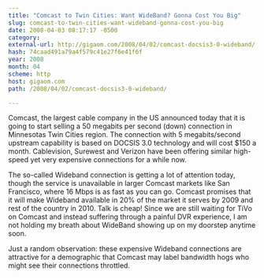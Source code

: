 ```yaml
---
title: "Comcast to Twin Cities: Want WideBand? Gonna Cost You Big"
slug: comcast-to-twin-cities-want-wideband-gonna-cost-you-big
date: 2008-04-03 08:17:17 -0500
category: 
external-url: http://gigaom.com/2008/04/02/comcast-docsis3-0-wideband/
hash: 74caad491a79a4f579c41e27f6e41f6f
year: 2008
month: 04
scheme: http
host: gigaom.com
path: /2008/04/02/comcast-docsis3-0-wideband/

---
```


Comcast, the largest cable company in the US announced today that it is going to start selling a 50 megabits per second (down) connection in Minnesotas Twin Cities region. The connection with 5 megabits/second upstream capability is based on DOCSIS 3.0 technology and will cost $150 a month. Cablevision, Surewest and Verizon have been offering similar high-speed yet very expensive connections for a while now.


The so-called Wideband connection is getting a lot of attention today, though the service is unavailable in larger Comcast markets like San Francisco, where 16 Mbps is as fast as you can go. Comcast promises that it will make Wideband available in 20% of the market it serves by 2009 and rest of the country in 2010. Talk is cheap! Since we are still waiting for TiVo on Comcast and instead suffering through a painful DVR experience, I am not holding my breath about WideBand showing up on my doorstep anytime soon.


Just a random observation: these expensive Wideband connections are attractive  for a demographic that Comcast may label bandwidth hogs who might see their connections throttled.
